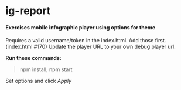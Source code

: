 # ig-report

#### Exercises mobile infographic player using options for theme


Requires a valid username/token in the index.html.  Add those first. (index.html #170)
Update the player URL to your own debug player url.

**Run these commands:**

>    npm install;
   npm start


Set options and click *Apply*